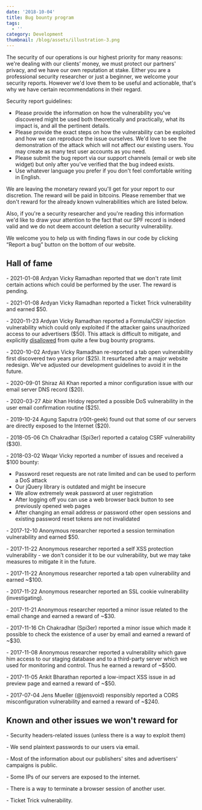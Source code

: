 ```yaml
---
date: '2018-10-04'
title: Bug bounty program
tags:
  - ''
category: Development
thumbnail: /blog/assets/illustration-3.png
---
```

The security of our operations is our highest priority for many reasons: we're dealing with our clients’ money, we must protect our partners' privacy, and we have our own reputation at stake. Either you are a professional security researcher or just a beginner, we welcome your security reports. However we'd love them to be useful and actionable, that's why we have certain recommendations in their regard.

  Security report guidelines:

* Please provide the information on how the vulnerability you've discovered might be used both theoretically and practically, what its impact is, and all the pertinent details.
* Please provide the exact steps on how the vulnerability can be exploited and how we can reproduce the issue ourselves. We'd love to see the demonstration of the attack which will not affect our existing users. You may create as many test user accounts as you need.
* Please submit the bug report via our support channels (email or web site widget) but only after you've verified that the bug indeed exists.
* Use whatever language you prefer if you don't feel comfortable writing in English.

We are leaving the monetary reward you'll get for your report to our discretion. The reward will be paid in bitcoins. Please remember that we don't reward for the already known vulnerabilities which are listed below.

Also, if you're a security researcher and you're reading this information we'd like to draw your attention to the fact that our SPF record is indeed valid and we do not deem account deletion a security vulnerability.

We welcome you to help us with finding flaws in our code by clicking “Report a bug” button on the bottom of our website.

## Hall of fame

\- 2021-01-08 Ardyan Vicky Ramadhan reported that we don't rate limit certain actions which could be performed by the user. The reward is pending.

\- 2021-01-08 Ardyan Vicky Ramadhan reported a Ticket Trick vulnerability and earned $50.

\- 2020-11-23 Ardyan Vicky Ramadhan reported a Formula/CSV injection vulnerability which could only exploited if the attacker gains unauthorized access to our advertisers ($50). This attack is difficult to mitigate, and explicitly [disallowed](https://owasp.org/www-community/attacks/CSV_Injection) from quite a few bug bounty programs.

\- 2020-10-02 Ardyan Vicky Ramadhan re-reported a tab open vulnerability first discovered two years prior ($25). It resurfaced after a major website redesign. We've adjusted our development guidelines to avoid it in the future.

\- 2020-09-01 Shiraz Ali Khan reported a minor configuration issue with our email server DNS record ($20).

\- 2020-03-27 Abir Khan Hridoy reported a possible DoS vulnerability in the user email confirmation routine ($25).

\- 2019-10-24 Agung Saputra (r00t-geek) found out that some of our servers are directly exposed to the Internet ($20).

\- 2018-05-06  Ch Chakradhar (Spi3er) reported a catalog CSRF vulnerability ($30).

\- 2018-03-02 Waqar Vicky reported a number of issues and received a $100 bounty:

* Password reset requests are not rate limited and can be used to perform a DoS attack
* Our jQuery library is outdated and might be insecure
* We allow extremely weak password at user registration
* After logging off you can use a web browser back button to see previously opened web pages
* After changing an email address _or_ password other open sessions and existing password reset tokens are not invalidated

\- 2017-12-10 Anonymous researcher reported a session termination vulnerability and earned $50.

\- 2017-11-22 Anonymous researcher reported a self XSS protection vulnerability - we don't consider it to be our vulnerability, but we may take measures to mitigate it in the future.

\- 2017-11-22 Anonymous researcher reported a tab open vulnerability and earned ~$100.

\- 2017-11-22 Anonymous researcher reported an SSL cookie vulnerability (investigating).

\- 2017-11-21 Anonymous researcher reported a minor issue related to the email change and earned a reward of ~$30.

\- 2017-11-16 Ch Chakradhar (Spi3er) reported a minor issue which made it possible to check the existence of a user by email and earned a reward of ~$30.

\- 2017-11-08 Anonymous researcher reported a vulnerability which gave him access to our staging database and to a third-party server which we used for monitoring and control. Thus he earned a reward of ~$500.

\- 2017-11-05 Ankit Bharathan reported a low-impact XSS issue in ad preview page and earned a reward of ~$50.

\- 2017-07-04 Jens Mueller (@jensvoid) responsibly reported a CORS misconfiguration vulnerability and earned a reward of ~$240.

## Known and other issues we won't reward for

\- Security headers-related issues (unless there is a way to exploit them)

\- We send plaintext passwords to our users via email.

\- Most of the information about our publishers' sites and advertisers' campaigns is public.

\- Some IPs of our servers are exposed to the internet.

\- There is a way to terminate a browser session of another user.

\- Ticket Trick vulnerability.
